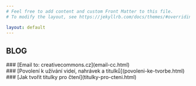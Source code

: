 ```yaml
---
# Feel free to add content and custom Front Matter to this file.
# To modify the layout, see https://jekyllrb.com/docs/themes/#overriding-theme-defaults

layout: default
---
```


## BLOG

<div id="blog" markdown="1" >
<div class="no-link-underline" markdown="1" >
<!--### [Jak tvořit titulky](jak-tvorit-titulky.html) <br>-->
### [Email to: creativecommons.cz](email-cc.html) <br>
### [Povolení k užívání videí, nahrávek a titulků](povoleni-ke-tvorbe.html) <br>
### [Jak tvořit titulky pro čtení](titulky-pro-cteni.html) <br>
</div>
</div>
